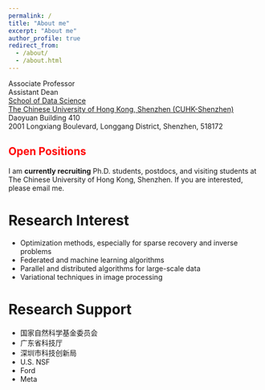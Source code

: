 ```yaml
---
permalink: /
title: "About me"
excerpt: "About me"
author_profile: true
redirect_from: 
  - /about/
  - /about.html
---
```


Associate Professor<br>
Assistant Dean<br>
[School of Data Science](https://sds.cuhk.edu.cn)<br>
[The Chinese University of Hong Kong, Shenzhen (CUHK-Shenzhen)](https://www.cuhk.edu.cn/en)<br>
Daoyuan Building 410<br>
2001 Longxiang Boulevard, Longgang District, Shenzhen, 518172


<!--Associate Professor (on leave from August 2022)\
[Department of Computational Mathematics, Science and Engineering (CMSE)](https://cmse.msu.edu/)\
[Department of Mathematics](https://math.msu.edu/)\
[Michigan State University](https://msu.edu/)-->


<h2 style="color:red;">Open Positions</h2>
  
I am **currently recruiting** Ph.D. students, postdocs, and visiting students at The Chinese University of Hong Kong, Shenzhen. If you are interested, please email me.


Research Interest
===
+ Optimization methods, especially for sparse recovery and inverse problems
+ Federated and machine learning algorithms
+ Parallel and distributed algorithms for large-scale data
+ Variational techniques in image processing

Research Support 
=== 
+ 国家自然科学基金委员会
+ 广东省科技厅
+ 深圳市科技创新局
+ U.S. NSF
+ Ford
+ Meta
